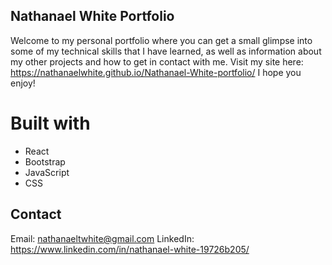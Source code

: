 ## Nathanael White Portfolio

Welcome to my personal portfolio where you can get a small glimpse into some of my technical skills that I have learned, as well as information about my other projects and how to get in contact with me. Visit my site here: https://nathanaelwhite.github.io/Nathanael-White-portfolio/  I hope you enjoy!

# Built with

- React
- Bootstrap 
- JavaScript
- CSS

## Contact

Email: nathanaeltwhite@gmail.com
LinkedIn: https://www.linkedin.com/in/nathanael-white-19726b205/

